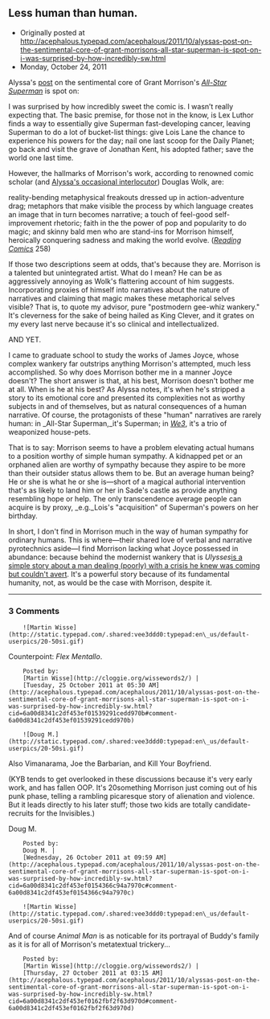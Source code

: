 ## Less human than human.

 * Originally posted at http://acephalous.typepad.com/acephalous/2011/10/alyssas-post-on-the-sentimental-core-of-grant-morrisons-all-star-superman-is-spot-on-i-was-surprised-by-how-incredibly-sw.html
 * Monday, October 24, 2011



Alyssa's [post](http://thinkprogress.org/alyssa/2011/10/20/348426/all-star-superman-turning-inward-to-save-the-world/) on the sentimental core of Grant Morrison's _[All-Star Superman](http://www.amazon.com/exec/obidos/ASIN/140121102X/diesekoschmar-20)_ is spot on:

I was surprised by how incredibly sweet the comic is. I wasn’t really expecting that. The basic premise, for those not in the know, is Lex Luthor finds a way to essentially give Superman fast-developing cancer, leaving Superman to do a lot of bucket-list things: give Lois Lane the chance to experience his powers for the day; nail one last scoop for the Daily Planet; go back and visit the grave of Jonathan Kent, his adopted father; save the world one last time.

However, the hallmarks of Morrison's work, according to renowned comic scholar (and [Alyssa's occasional interlocutor](http://thinkprogress.org/alyssa/2011/10/21/349187/what-does-our-love-of-superheroes-say-about-our-ideas-of-service-and-citizenship/)) Douglas Wolk, are:

reality-bending metaphysical freakouts dressed up in action-adventure drag; metaphors that make visible the process by which language creates an image that in turn becomes narrative; a touch of feel-good self-improvement rhetoric; faith in the the power of pop and popularity to do magic; and skinny bald men who are stand-ins for Morrison himself, heroically conquering sadness and making the world evolve. (_[Reading Comics](http://www.amazon.com/exec/obidos/ASIN/B0023RT0FO/diesekoschmar-20)_ 258)

If those two descriptions seem at odds, that's because they are. Morrison is a talented but unintegrated artist. What do I mean? He can be as aggressively annoying as Wolk's flattering account of him suggests. Incorporating proxies of himself into narratives about the nature of narratives and claiming that magic makes these metaphorical selves visible? That is, to quote my advisor, pure "postmodern gee-whiz wankery." It's cleverness for the sake of being hailed as King Clever, and it grates on my every last nerve because it's so clinical and intellectualized.

AND YET.

I came to graduate school to study the works of James Joyce, whose complex wankery far outstrips anything Morrison's attempted, much less accomplished. So why does Morrison bother me in a manner Joyce doesn't? The short answer is that, at his best, Morrison doesn't bother me at all. When is he at his best? As Alyssa notes, it's when he's stripped a story to its emotional core and presented its complexities not as worthy subjects in and of themselves, but as natural consequences of a human narrative. Of course, the protagonists of these "human" narratives are rarely human: in _All-Star Superman,_it's Superman; in _[We3](http://www.amazon.com/exec/obidos/ASIN/1401230679/diesekoschmar-20)_, it's a trio of weaponized house-pets.

That is to say: Morrison seems to have a problem elevating actual humans to a position worthy of simple human sympathy. A kidnapped pet or an orphaned alien are worthy of sympathy because they aspire to be more than their outsider status allows them to be. But an average human being? He or she is what he or she is—short of a magical authorial intervention that's as likely to land him or her in Sade's castle as provide anything resembling hope or help. The only transcendence average people can acquire is by proxy, _e.g._Lois's "acquisition" of Superman's powers on her birthday.

In short, I don't find in Morrison much in the way of human sympathy for ordinary humans. This is where—their shared love of verbal and narrative pyrotechnics aside—I find Morrison lacking what Joyce possessed in abundance: because behind the modernist wankery that is _Ulysses_[is a simple story about a man dealing (poorly) with a crisis he knew was coming but couldn't avert](http://acephalous.typepad.com/acephalous/2010/06/today-in-1904.html). It's a powerful story because of its fundamental humanity, not, as would be the case with Morrison, despite it.

		

* * *

### 3 Comments 

		

                
[]()

	

		![Martin Wisse](http://static.typepad.com/.shared:vee3ddd0:typepad:en\_us/default-userpics/20-50si.gif)
	

	

		

Counterpoint: _Flex Mentallo_.

	

		Posted by:
		[Martin Wisse](http://cloggie.org/wissewords2/) |
		[Tuesday, 25 October 2011 at 05:30 AM](http://acephalous.typepad.com/acephalous/2011/10/alyssas-post-on-the-sentimental-core-of-grant-morrisons-all-star-superman-is-spot-on-i-was-surprised-by-how-incredibly-sw.html?cid=6a00d8341c2df453ef01539291cedd970b#comment-6a00d8341c2df453ef01539291cedd970b)

[]()

	

		![Doug M.](http://static.typepad.com/.shared:vee3ddd0:typepad:en\_us/default-userpics/20-50si.gif)
	

	

		

Also Vimanarama, Joe the Barbarian, and Kill Your Boyfriend.

(KYB tends to get overlooked in these discussions because it's very early work, and has fallen OOP.  It's 20something Morrison just coming out of his punk phase, telling a rambling picaresque story of alienation and violence.  But it leads directly to his later stuff; those two kids are totally candidate-recruits for the Invisibles.)

Doug M.

	

		Posted by:
		Doug M. |
		[Wednesday, 26 October 2011 at 09:59 AM](http://acephalous.typepad.com/acephalous/2011/10/alyssas-post-on-the-sentimental-core-of-grant-morrisons-all-star-superman-is-spot-on-i-was-surprised-by-how-incredibly-sw.html?cid=6a00d8341c2df453ef0154366c94a7970c#comment-6a00d8341c2df453ef0154366c94a7970c)

[]()

	

		![Martin Wisse](http://static.typepad.com/.shared:vee3ddd0:typepad:en\_us/default-userpics/20-50si.gif)
	

	

		

And of course _Animal Man_ is as noticable for its portrayal of Buddy's family as it is for all of Morrison's metatextual trickery...

	

		Posted by:
		[Martin Wisse](http://cloggie.org/wissewords2/) |
		[Thursday, 27 October 2011 at 03:15 AM](http://acephalous.typepad.com/acephalous/2011/10/alyssas-post-on-the-sentimental-core-of-grant-morrisons-all-star-superman-is-spot-on-i-was-surprised-by-how-incredibly-sw.html?cid=6a00d8341c2df453ef0162fbf2f63d970d#comment-6a00d8341c2df453ef0162fbf2f63d970d)

		

        